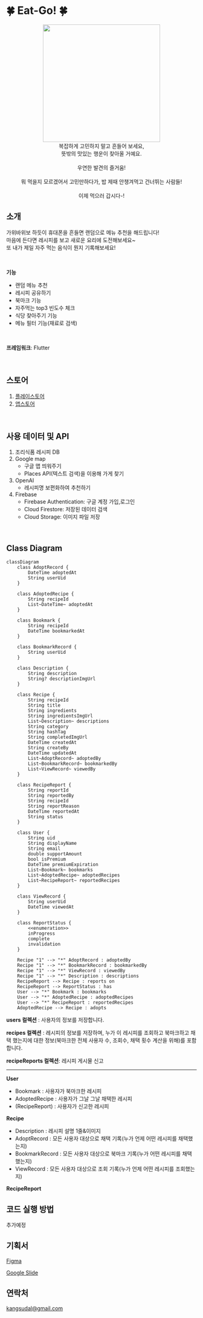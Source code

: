 # 🍀 Eat-Go! 🍀

<div align="center">
  <img src="https://github.com/user-attachments/assets/1c1619e5-00bc-47b1-91a7-7b75e6042cfa" width="310">
</div>

<div align="center">
  복잡하게 고민하지 말고 흔들어 보세요,<br>
  뜻밖의 맛있는 행운이 찾아올 거예요.<br>
  <br>
  우연한 발견의 즐거움!<br>
  <br>
  뭐 먹을지 모르겠어서 고민만하다가, 밥 제때 안챙겨먹고 건너뛰는 사람들!<br>
  <br>
  이제 먹으러 갑시다-!<br>
</div>

## 소개
가위바위보 하듯이 휴대폰을 흔들면 랜덤으로 메뉴 추천을 해드립니다!<br>
마음에 든다면 레시피를 보고 새로운 요리에 도전해보세요~<br>
또 내가 제일 자주 먹는 음식이 뭔지 기록해보세요!<br>

<br>

**기능**
  + 랜덤 메뉴 추천
  + 레시피 공유하기
  + 북마크 기능
  + 자주먹는 top3 빈도수 체크
  + 식당 찾아주기 기능
  + 메뉴 필터 기능(재료로 검색)

<br>

**프레임워크**: Flutter

<br>

## 스토어
1. [플레이스토어](https://)
2. [앱스토어](https://)

<br>

## 사용 데이터 및 API
1. 조리식품 레시피 DB
2. Google map
   * 구글 맵 띄워주기
   * Places API(텍스트 검색)을 이용해 가게 찾기
3. OpenAI
   * 레시피명 보편화하여 추천하기
4. Firebase
   * Firebase Authentication: 구글 계정 가입,로그인
   * Cloud Firestore: 저장된 데이터 검색
   * Cloud Storage: 이미지 파일 저장

<br>

## Class Diagram
```mermaid
classDiagram
    class AdoptRecord {
        DateTime adoptedAt
        String userUid
    }

    class AdoptedRecipe {
        String recipeId
        List~DateTime~ adoptedAt
    }

    class Bookmark {
        String recipeId
        DateTime bookmarkedAt
    }

    class BookmarkRecord {
        String userUid
    }

    class Description {
        String description
        String? descriptionImgUrl
    }

    class Recipe {
        String recipeId
        String title
        String ingredients
        String ingredientsImgUrl
        List~Description~ descriptions
        String category
        String hashTag
        String completedImgUrl
        DateTime createdAt
        String createBy
        DateTime updatedAt
        List~AdoptRecord~ adoptedBy
        List~BookmarkRecord~ bookmarkedBy
        List~ViewRecord~ viewedBy
    }

    class RecipeReport {
        String reportId
        String reportedBy
        String recipeId
        String reportReason
        DateTime reportedAt
        String status
    }

    class User {
        String uid
        String displayName
        String email
        double supportAmount
        bool isPremium
        DateTime premiumExpiration
        List~Bookmark~ bookmarks
        List~AdoptedRecipe~ adoptedRecipes
        List~RecipeReport~ reportedRecipes
    }

    class ViewRecord {
        String userUid
        DateTime viewedAt
    }

    class ReportStatus {
        <<enumeration>>
        inProgress
        complete
        invalidation
    }

    Recipe "1" --> "*" AdoptRecord : adoptedBy
    Recipe "1" --> "*" BookmarkRecord : bookmarkedBy
    Recipe "1" --> "*" ViewRecord : viewedBy
    Recipe "1" --> "*" Description : descriptions
    RecipeReport --> Recipe : reports on
    RecipeReport --> ReportStatus : has
    User --> "*" Bookmark : bookmarks
    User --> "*" AdoptedRecipe : adoptedRecipes
    User --> "*" RecipeReport : reportedRecipes
    AdoptedRecipe --> Recipe : adopts

```
**users 컬렉션** : 사용자의 정보를 저장합니다.

**recipes 컬렉션** : 레시피의 정보를 저장하며, 누가 이 레시피를 조회하고 북마크하고 채택 했는지에 대한 정보(북마크한 전체 사용자 수, 조회수, 채택 횟수 계산을 위해)를 포함합니다.

**recipeReports 컬렉션**: 레시피 게시물 신고

----------------

**User**
 - Bookmark : 사용자가 북마크한 레시피
 - AdoptedRecipe : 사용자가 그날 그날 채택한 레시피
 - (RecipeReport) : 사용자가 신고한 레시피

**Recipe**
 - Description : 레시피 설명 1줄&이미지
 - AdoptRecord : 모든 사용자 대상으로 채택 기록(누가 언제 어떤 레시피를 채택했는지)
 - BookmarkRecord : 모든 사용자 대상으로 북마크 기록(누가 어떤 레시피를 채택했는지)
 - ViewRecord : 모든 사용자 대상으로 조회 기록(누가 언제 어떤 레시피를 조회했는지)

**RecipeReport**
<br>

## 코드 실행 방법
추가예정

## 기획서
[Figma](https://www.figma.com/design/9dihzD5642Y9pduTTPtJ1R/Eat-Go!?node-id=17-250&t=H6rdwSURuCKQ0Gui-1)

[Google Slide](https://medium.com/@kangsudal/eat-go-%EA%B8%B0%ED%9A%8D%EC%84%9C-%EB%B0%9C%ED%91%9C-e0aedb679e3d)

## 연락처
kangsudal@gmail.com
